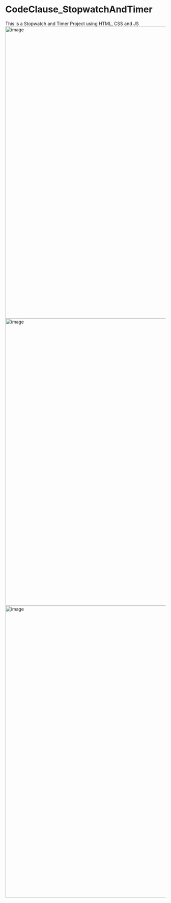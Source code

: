 # CodeClause_StopwatchAndTimer
This is a Stopwatch and Timer Project using HTML, CSS and JS
<img width="914" alt="image" src="https://user-images.githubusercontent.com/92217453/236631130-77a033e6-3efb-4eb0-8409-bc0c651c7263.png">
<img width="899" alt="image" src="https://user-images.githubusercontent.com/92217453/236631163-326bfa09-8001-4cc4-a40d-387eb630b35e.png">
<img width="914" alt="image" src="https://user-images.githubusercontent.com/92217453/236631202-7bf0e16b-68b8-4764-a424-a4aa3d9fcee7.png">
